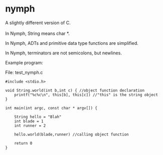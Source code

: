 # nymph
A slightly different version of C.
<br/>
<br/>
In Nymph, String means char \*.

In Nymph, ADTs and primitive data type functions are simplified.

In Nymph, terminators are not semicolons, but newlines.
<br/>

Example program:

File: test_nymph.c

    #include <stdio.h>

    void String.world(int b,int c) { //object function declaration
        printf("%c%c\n", this[b], this[c]) //"this" is the string object
    }

    int main(int argc, const char * argv[]) {

        String hello = "Blah"
        int blade = 1
        int runner = 2

        hello.world(blade,runner) //calling object function

        return 0
    }

